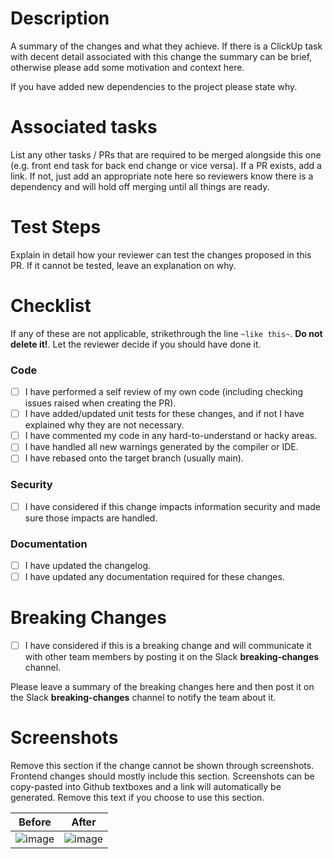 # Description

A summary of the changes and what they achieve. If there is a ClickUp task with decent detail associated with this change the summary can be brief, otherwise please add some motivation and context here.

If you have added new dependencies to the project please state why.

# Associated tasks

List any other tasks / PRs that are required to be merged alongside this one (e.g. front end task for back end change or vice versa). If a PR exists, add a link. If not, just add an appropriate note here so reviewers know there is a dependency and will hold off merging until all things are ready.

# Test Steps

Explain in detail how your reviewer can test the changes proposed in this PR. If it cannot be tested, leave an explanation on why.

# Checklist

If any of these are not applicable, strikethrough the line `~like this~`. **Do not delete it!**. Let the reviewer decide if you should have done it.

### Code
- [ ] I have performed a self review of my own code (including checking issues raised when creating the PR).
- [ ] I have added/updated unit tests for these changes, and if not I have explained why they are not necessary.
- [ ] I have commented my code in any hard-to-understand or hacky areas.
- [ ] I have handled all new warnings generated by the compiler or IDE.
- [ ] I have rebased onto the target branch (usually main).

### Security
- [ ] I have considered if this change impacts information security and made sure those impacts are handled.

### Documentation
- [ ] I have updated the changelog.
- [ ] I have updated any documentation required for these changes.

# Breaking Changes
- [ ] I have considered if this is a breaking change and will communicate it with other team members by posting it on the Slack **breaking-changes** channel.

Please leave a summary of the breaking changes here and then post it on the Slack **breaking-changes** channel to notify the team about it.

# Screenshots

Remove this section if the change cannot be shown through screenshots. Frontend changes should mostly include this section.
Screenshots can be copy-pasted into Github textboxes and a link will automatically be generated.
Remove this text if you choose to use this section.

| Before | After |
| --- | --- |
| ![image](image-link-here) | ![image](image-link-here) |
